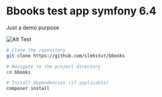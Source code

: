 # Bbooks test app symfony 6.4
Just a demo purpose

![Alt Text](https://live.staticflickr.com/65535/54271416855_cc67158bc0_b.jpg)

```bash
# Clone the repository
git clone https://github.com/slekstut/bbooks

# Navigate to the project directory
cd bbooks

# Install dependencies (if applicable)
composer install
